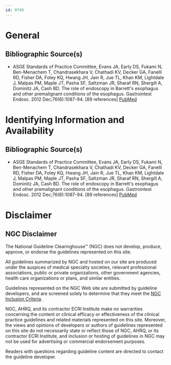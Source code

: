 ```yaml
---
id: 9749
---
```


# General

## Bibliographic Source(s)

- ASGE Standards of Practice Committee, Evans JA, Early DS, Fukami N, Ben-Menachem T, Chandrasekhara V, Chathadi KV, Decker GA, Fanelli RD, Fisher DA, Foley KQ, Hwang JH, Jain R, Jue TL, Khan KM, Lightdale J, Malpas PM, Maple JT, Pasha SF, Saltzman JR, Sharaf RN, Shergill A, Dominitz JA, Cash BD. The role of endoscopy in Barrett's esophagus and other premalignant conditions of the esophagus. Gastrointest Endosc. 2012 Dec;76(6):1087-94. [89 references] [ PubMed ](http://www.ncbi.nlm.nih.gov/entrez/query.fcgi?cmd=Retrieve&db=pubmed&dopt=Abstract&list_uids=23164510)

# Identifying Information and Availability

## Bibliographic Source(s)

- ASGE Standards of Practice Committee, Evans JA, Early DS, Fukami N, Ben-Menachem T, Chandrasekhara V, Chathadi KV, Decker GA, Fanelli RD, Fisher DA, Foley KQ, Hwang JH, Jain R, Jue TL, Khan KM, Lightdale J, Malpas PM, Maple JT, Pasha SF, Saltzman JR, Sharaf RN, Shergill A, Dominitz JA, Cash BD. The role of endoscopy in Barrett's esophagus and other premalignant conditions of the esophagus. Gastrointest Endosc. 2012 Dec;76(6):1087-94. [89 references] [ PubMed ](http://www.ncbi.nlm.nih.gov/entrez/query.fcgi?cmd=Retrieve&db=pubmed&dopt=Abstract&list_uids=23164510)

# Disclaimer

## NGC Disclaimer

The National Guideline Clearinghouse™ (NGC) does not develop, produce, approve, or endorse the guidelines represented on this site.

All guidelines summarized by NGC and hosted on our site are produced under the auspices of medical specialty societies, relevant professional associations, public or private organizations, other government agencies, health care organizations or plans, and similar entities.

Guidelines represented on the NGC Web site are submitted by guideline developers, and are screened solely to determine that they meet the [NGC Inclusion Criteria](/help-and-about/summaries/inclusion-criteria).

NGC, AHRQ, and its contractor ECRI Institute make no warranties concerning the content or clinical efficacy or effectiveness of the clinical practice guidelines and related materials represented on this site. Moreover, the views and opinions of developers or authors of guidelines represented on this site do not necessarily state or reflect those of NGC, AHRQ, or its contractor ECRI Institute, and inclusion or hosting of guidelines in NGC may not be used for advertising or commercial endorsement purposes.

Readers with questions regarding guideline content are directed to contact the guideline developer.

